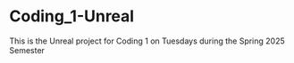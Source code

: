 # Coding_1-Unreal
This is the Unreal project for Coding 1 on Tuesdays during the Spring 2025 Semester
